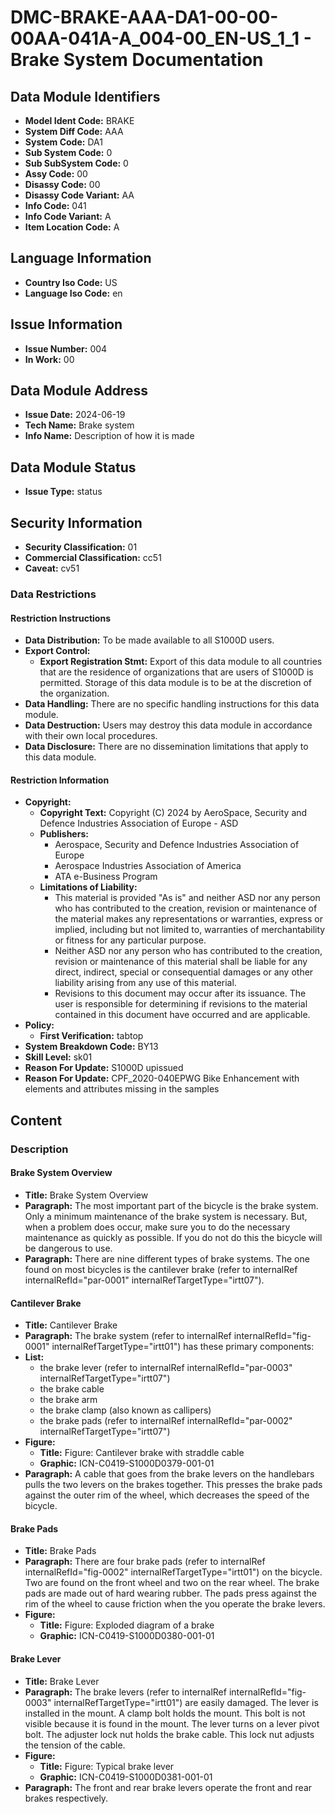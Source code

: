 # DMC-BRAKE-AAA-DA1-00-00-00AA-041A-A_004-00_EN-US_1_1 - Brake System Documentation

## Data Module Identifiers

*   **Model Ident Code:** BRAKE
*   **System Diff Code:** AAA
*   **System Code:** DA1
*   **Sub System Code:** 0
*   **Sub SubSystem Code:** 0
*   **Assy Code:** 00
*   **Disassy Code:** 00
*   **Disassy Code Variant:** AA
*   **Info Code:** 041
*   **Info Code Variant:** A
*   **Item Location Code:** A

## Language Information

*   **Country Iso Code:** US
*   **Language Iso Code:** en

## Issue Information

*   **Issue Number:** 004
*   **In Work:** 00

## Data Module Address

*   **Issue Date:** 2024-06-19
*   **Tech Name:** Brake system
*   **Info Name:** Description of how it is made

## Data Module Status

*   **Issue Type:** status

## Security Information

*   **Security Classification:** 01
*   **Commercial Classification:** cc51
*   **Caveat:** cv51

### Data Restrictions

#### Restriction Instructions

*   **Data Distribution:** To be made available to all S1000D users.
*   **Export Control:**
    *   **Export Registration Stmt:** Export of this data module to all countries that are the residence of organizations that are users of S1000D is permitted. Storage of this data module is to be at the discretion of the organization.
*   **Data Handling:** There are no specific handling instructions for this data module.
*   **Data Destruction:** Users may destroy this data module in accordance with their own local procedures.
*   **Data Disclosure:** There are no dissemination limitations that apply to this data module.

#### Restriction Information

*   **Copyright:**
    *   **Copyright Text:** Copyright (C) 2024 by AeroSpace, Security and Defence Industries Association of Europe - ASD
    *   **Publishers:**
        *   Aerospace, Security and Defence Industries Association of Europe
        *   Aerospace Industries Association of America
        *   ATA e-Business Program
    *   **Limitations of Liability:**
        *   This material is provided "As is" and neither ASD nor any person who has contributed to the creation, revision or maintenance of the material makes any representations or warranties, express or implied, including but not limited to, warranties of merchantability or fitness for any particular purpose.
        *   Neither ASD nor any person who has contributed to the creation, revision or maintenance of this material shall be liable for any direct, indirect, special or consequential damages or any other liability arising from any use of this material.
        *   Revisions to this document may occur after its issuance. The user is responsible for determining if revisions to the material contained in this document have occurred and are applicable.
*   **Policy:**
    *   **First Verification:** tabtop
*   **System Breakdown Code:** BY13
*   **Skill Level:** sk01
*   **Reason For Update:** S1000D upissued
*   **Reason For Update:** CPF_2020-040EPWG Bike Enhancement with elements and attributes missing in the samples

## Content

### Description

#### Brake System Overview

*   **Title:** Brake System Overview
*   **Paragraph:** The most important part of the bicycle is the brake system. Only a minimum maintenance of the brake system is necessary. But, when a problem does occur, make sure you to do the necessary maintenance as quickly as possible. If you do not do this the bicycle will be dangerous to use.
*   **Paragraph:** There are nine different types of brake systems. The one found on most bicycles is the cantilever brake (refer to internalRef internalRefId="par-0001" internalRefTargetType="irtt07").

#### Cantilever Brake

*   **Title:** Cantilever Brake
*   **Paragraph:** The brake system (refer to internalRef internalRefId="fig-0001" internalRefTargetType="irtt01") has these primary components:
*   **List:**
    *   the brake lever (refer to internalRef internalRefId="par-0003" internalRefTargetType="irtt07")
    *   the brake cable
    *   the brake arm
    *   the brake clamp (also known as callipers)
    *   the brake pads (refer to internalRef internalRefId="par-0002" internalRefTargetType="irtt07")
*   **Figure:**
    *   **Title:** Figure: Cantilever brake with straddle cable
    *   **Graphic:** ICN-C0419-S1000D0379-001-01
*   **Paragraph:** A cable that goes from the brake levers on the handlebars pulls the two levers on the brakes together. This presses the brake pads against the outer rim of the wheel, which decreases the speed of the bicycle.

#### Brake Pads

*   **Title:** Brake Pads
*   **Paragraph:** There are four brake pads (refer to internalRef internalRefId="fig-0002" internalRefTargetType="irtt01") on the bicycle. Two are found on the front wheel and two on the rear wheel. The brake pads are made out of hard wearing rubber. The pads press against the rim of the wheel to cause friction when the you operate the brake levers.
*   **Figure:**
    *   **Title:** Figure: Exploded diagram of a brake
    *   **Graphic:** ICN-C0419-S1000D0380-001-01

#### Brake Lever

*   **Title:** Brake Lever
*   **Paragraph:** The brake levers (refer to internalRef internalRefId="fig-0003" internalRefTargetType="irtt01") are easily damaged. The lever is installed in the mount. A clamp bolt holds the mount. This bolt is not visible because it is found in the mount. The lever turns on a lever pivot bolt. The adjuster lock nut holds the brake cable. This lock nut adjusts the tension of the cable.
*   **Figure:**
    *   **Title:** Figure: Typical brake lever
    *   **Graphic:** ICN-C0419-S1000D0381-001-01
*   **Paragraph:** The front and rear brake levers operate the front and rear brakes respectively.
